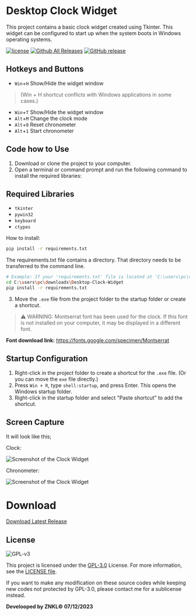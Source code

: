 # Desktop Clock Widget
 This project contains a basic clock widget created using Tkinter. This widget can be configured to start up when the system boots in Windows operating systems.

[![license](https://img.shields.io/github/license/QL-Win/QuickLook.svg)](https://www.gnu.org/licenses/gpl-3.0.en.html)
[![Github All Releases](https://img.shields.io/github/downloads/znkldev/Desktop-Clock-Widget/total.svg)](https://github.com/QL-znkldev/Desktop-Clock-Widget/releases)
[![GitHub release](https://img.shields.io/github/release/znkldev/Desktop-Clock-Widget.svg)](https://github.com/znkldev/Desktop-Clock-Widget/releases/latest)

## Hotkeys and Buttons
- `Win`+`H` Show/Hide the widget window
> (Win + H shortcut conflicts with Windows applications in some cases.)
- `Win`+`T` Show/Hide the widget window 
- `Alt`+`M` Change the clock mode
- `Alt`+`0` Reset chronometer
- `Alt`+`1` Start chronometer


## Code how to Use

1. Download or clone the project to your computer.
2. Open a terminal or command prompt and run the following command to install the required libraries:

## Required Libraries
- `tkinter`
- `pywin32`
- `keyboard`
- `ctypes`
  

How to install:

```sh
pip install -r requirements.txt
```
The requirements.txt file contains a directory. That directory needs to be transferred to the command line.
```sh
# Example: If your 'requirements.txt' file is located at 'C:\users\pc\downloads\Desktop-Clock-Widget\'
cd C:\users\pc\downloads\Desktop-Clock-Widget
pip install -r requirements.txt
```

3. Move the `.exe` file from the project folder to the startup folder or create a shortcut.

>⚠️ WARNING: Montserrat font has been used for the clock. If this font is not installed on your computer, it may be displayed in a different font.

**Font download link:** https://fonts.google.com/specimen/Montserrat


## Startup Configuration

1. Right-click in the project folder to create a shortcut for the `.exe` file. (Or you can move the `exe` file directly.)
2. Press `Win + R`, type `shell:startup`, and press Enter. This opens the Windows startup folder.
3. Right-click in the startup folder and select "Paste shortcut" to add the shortcut.

## Screen Capture
It will look like this;

Clock:

![Screenshot of the Clock Widget](https://res.cloudinary.com/dqrjy97s9/image/upload/v1708883867/lhrxixc6iqc4xnlxjcxb.png)

Chronometer:

![Screenshot of the Clock Widget](https://res.cloudinary.com/dqrjy97s9/image/upload/v1708884647/hi3lte7tnxz1fupszcdh.png)


# Download
[Download Latest Release](https://github.com/znkldev/Desktop-Clock-Widget/releases)
 


## License

![GPL-v3](https://www.gnu.org/graphics/gplv3-127x51.png)

This project is licensed under the [GPL-3.0](https://opensource.org/licenses/GPL-3.0) License. For more information, see the [LICENSE file](LICENSE-GPL).

If you want to make any modification on these source codes while keeping new codes not protected by GPL-3.0, please contact me for a sublicense instead.

**Develooped by ZNKL© 07/12/2023**
